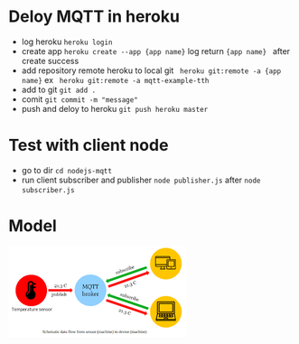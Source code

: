 # Deloy MQTT in heroku 
 + log heroku `heroku login`
 + create app `heroku create --app {app name}`  log return `{app name} ` after create success
 + add repository remote heroku to local git ` heroku git:remote -a {app name}` ex ` heroku git:remote -a mqtt-example-tth`
 + add to git `git add .`
 + comit `git commit -m "message"`
 + push and deloy to heroku `git push heroku master`
 
# Test with client node 
+ go to dir  `cd nodejs-mqtt`
+ run client subscriber and publisher `node publisher.js` after `node subscriber.js` 

# Model
![mqtt protocol](https://github.com/trantronghien/MQTT-Android-Client/blob/master/mqtt-protocol.png)
